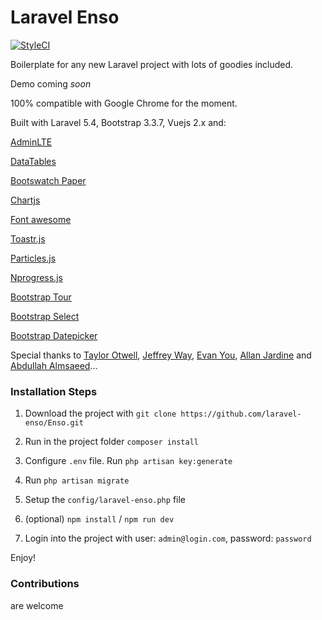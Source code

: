 # Laravel Enso
[![StyleCI](https://styleci.io/repos/95136264/shield?branch=master)](https://styleci.io/repos/95136264)

Boilerplate for any new Laravel project with lots of goodies included.

Demo coming *soon*

100% compatible with Google Chrome for the moment.

Built with Laravel 5.4, Bootstrap 3.3.7, Vuejs 2.x and:

[AdminLTE](https://adminlte.io)

[DataTables](https://datatables.net)

[Bootswatch Paper](https://bootswatch.com)

[Chartjs](http://chartjs.org)

[Font awesome](http://fontawesome.io)

[Toastr.js](http://codeseven.github.io/toastr)

[Particles.js](http://vincentgarreau.com/particles.js)

[Nprogress.js](http://ricostacruz.com/nprogress)

[Bootstrap Tour](http://bootstraptour.com)

[Bootstrap Select](https://silviomoreto.github.io/bootstrap-select)

[Bootstrap Datepicker](https://bootstrap-datepicker.readthedocs.io)

Special thanks to [Taylor Otwell](https://laravel.com/), [Jeffrey Way](https://laracasts.com), [Evan You](https://vuejs.org/), [Allan Jardine](https://datatables.net) and [Abdullah Almsaeed](https://adminlte.io/)...

### Installation Steps

1. Download the project with `git clone https://github.com/laravel-enso/Enso.git`

2. Run in the project folder `composer install`

3. Configure `.env` file. Run `php artisan key:generate`

4. Run `php artisan migrate`

5. Setup the `config/laravel-enso.php` file

6. (optional) `npm install` / `npm run dev`

7. Login into the project with user: `admin@login.com`, password: `password`

Enjoy!

### Contributions

are welcome
